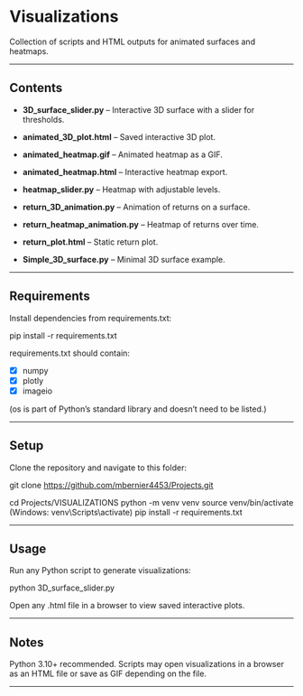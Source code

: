 # Visualizations

Collection of scripts and HTML outputs for animated surfaces and heatmaps.

---
## Contents

- **3D_surface_slider.py** – Interactive 3D surface with a slider for thresholds.

- **animated_3D_plot.html** – Saved interactive 3D plot.

- **animated_heatmap.gif** – Animated heatmap as a GIF.

- **animated_heatmap.html** – Interactive heatmap export.

- **heatmap_slider.py** – Heatmap with adjustable levels.

- **return_3D_animation.py** – Animation of returns on a surface.

- **return_heatmap_animation.py** – Heatmap of returns over time.

- **return_plot.html** – Static return plot.

- **Simple_3D_surface.py** – Minimal 3D surface example.

---
## Requirements
Install dependencies from requirements.txt:

pip install -r requirements.txt

requirements.txt should contain:
- [x] numpy
- [x] plotly
- [x] imageio

(os is part of Python’s standard library and doesn’t need to be listed.)

---
## Setup
Clone the repository and navigate to this folder:

git clone https://github.com/mbernier4453/Projects.git

cd Projects/VISUALIZATIONS
python -m venv venv
source venv/bin/activate (Windows: venv\Scripts\activate)
pip install -r requirements.txt

---
## Usage
Run any Python script to generate visualizations:

python 3D_surface_slider.py

Open any .html file in a browser to view saved interactive plots.

---
## Notes

Python 3.10+ recommended.
Scripts may open visualizations in a browser as an HTML file or save as GIF depending on the file.

---
